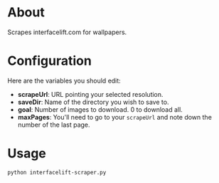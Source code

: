 # About
Scrapes interfacelift.com for wallpapers.

# Configuration

Here are the variables you should edit:

- **scrapeUrl**: URL pointing your selected resolution.
- **saveDir**: Name of the directory you wish to save to.
- **goal**: Number of images to download. 0 to download all.
- **maxPages**: You'll need to go to your `scrapeUrl` and note down the number of the last page.

# Usage

```
python interfacelift-scraper.py
```